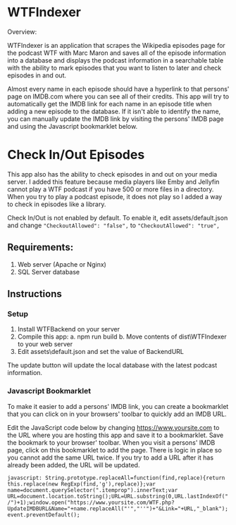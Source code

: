 # WTFIndexer
Overview:

WTFIndexer is an application that scrapes the Wikipedia episodes page for the podcast WTF with Marc Maron and saves all of the episode information into a database and displays the podcast information in a searchable table with the ability to mark episodes that you want to listen to later and check episodes in and out. 

Almost every name in each episode should have a hyperlink to that persons' page on IMDB.com where you can see all of their credits. This app will try to automatically get the IMDB link for each name in an episode title when adding a new episode to the database. If it isn't able to identify the name, you can manually update the IMDB link by visiting the persons' IMDB page and using the Javascript bookmarklet below.

# Check In/Out Episodes
This app also has the ability to check episodes in and out on your media server. I added this feature because media players like Emby and Jellyfin cannot play a WTF podcast if you have 500 or more files in a directory. When you try to play a podcast episode, it does not play so I added a way to check in episodes like a library.

Check In/Out is not enabled by default. To enable it, edit assets/default.json and change ```"CheckoutAllowed": "false",``` to ```"CheckoutAllowed": "true",```

## Requirements:

1. Web server (Apache or Nginx)
1. SQL Server database

## Instructions

### Setup
1. Install WTFBackend on your server
1. Compile this app:
   a. npm run build
   b. Move contents of dist\WTFIndexer to your web server
1. Edit assets\default.json and set the value of BackendURL

The update button will update the local database with the latest podcast information.

### Javascript Bookmarklet
To make it easier to add a persons' IMDB link, you can create a bookmarklet that you can click on in your browsers' toolbar to quickly add an IMDB URL.

Edit the JavaScript code below by changing https://www.yoursite.com to the URL where you are hosting this app and save it to a bookmarklet. Save the bookmark to your browser' toolbar. When you visit a persons' IMDB page, click on this bookmarklet to add the page. There is logic in place so you cannot add the same URL twice. If you try to add a URL after it has already been added, the URL will be updated.

```javascript: String.prototype.replaceAll=function(find,replace){return this.replace(new RegExp(find,'g'),replace)};var name=document.querySelector(".itemprop").innerText;var URL=document.location.toString();URL=URL.substring(0,URL.lastIndexOf("/")+1);window.open("https://www.yoursite.com/WTF.php?UpdateIMDBURL&Name="+name.replaceAll("'","''")+"&Link="+URL,"_blank");event.preventDefault();```